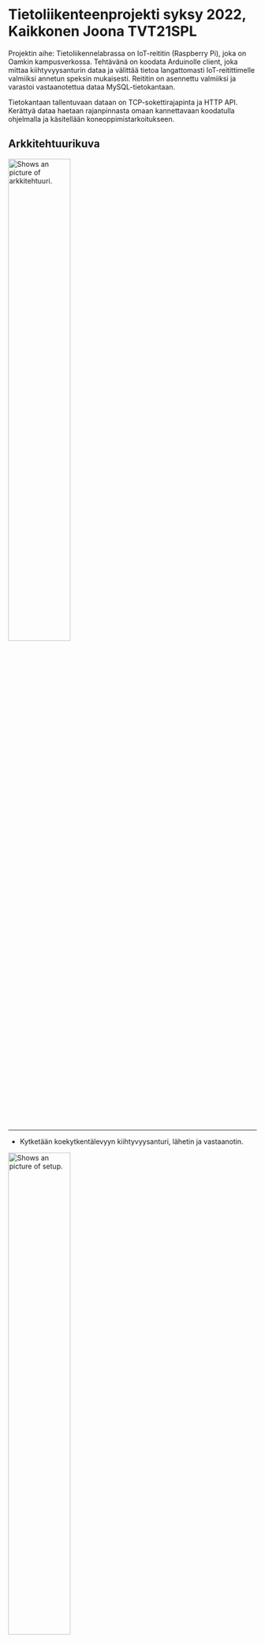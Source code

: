# Tietoliikenteenprojekti syksy 2022, Kaikkonen Joona TVT21SPL


Projektin aihe:
Tietoliikennelabrassa on IoT-reititin (Raspberry Pi), joka on Oamkin kampusverkossa. Tehtävänä on koodata Arduinolle client, joka mittaa kiihtyvyysanturin dataa ja välittää tietoa langattomasti IoT-reitittimelle valmiiksi annetun speksin mukaisesti. Reititin on asennettu valmiiksi ja varastoi vastaanotettua dataa MySQL-tietokantaan. 

Tietokantaan tallentuvaan dataan on TCP-sokettirajapinta ja HTTP API. Kerättyä dataa haetaan rajanpinnasta omaan kannettavaan koodatulla ohjelmalla ja käsitellään koneoppimistarkoitukseen.


## Arkkitehtuurikuva
<picture>
  <img alt="Shows an picture of arkkitehtuuri." src="https://github.com/jooseppi01/tietoliikenteenprojekti/blob/1483fb82f5a4360c1cb069b78ebe5500e72e1c45/pictures/arkkitehtuuri.png"
  width=50% height=50%>
</picture>

---
- Kytketään koekytkentälevyyn kiihtyvyysanturi, lähetin ja vastaanotin.
<picture>
  <img alt="Shows an picture of setup." src="https://github.com/jooseppi01/tietoliikenteenprojekti/blob/841a0662e337c5b6c53a49d1fb09349b78cb665e/pictures/setupkuva.jpg"
  width=50% height=50%>
</picture>

- luetaan anturin data ja lähetetään se tietokantaan käyttäen highbyteä ja lowbyteä: 
```
void Accelerator::makeMeasurement()
{ 
  m.x = analogRead(A1); 
  m.y = analogRead(A2); 
  m.z = analogRead(A3);
}
```
```
void Messaging::createMessage(Measurement m)
{
  data[0]=highByte(m.x);
  data[1]=lowByte(m.x);

  data[2]=highByte(m.y);
  data[3]=lowByte(m.y);

  data[4]=highByte(m.z);
  data[5]=lowByte(m.z);
  messageLength = 6;
}
```
- Kuva tietokannasta joka sisältää:
id,
timestamp,
groupid,
from_mac,
to_mac,
sensorvalue_a,
sensorvalue_b,
sensorvalue_c,
sensorvalue_d,
sensorvalue_e,
sensorvalue_f 

<picture>
  <img alt="Shows an picture of setup." src="https://github.com/jooseppi01/tietoliikenteenprojekti/blob/b24c597ebce4b326edac50f16f48a4f7d9c43837/pictures/tietokanta.png"
  width=50% height=50%>
</picture>

---

k-means algoritmi pythonilla. Algoritmia opetetaan niin kauan, kunnes keskipisteet eivät enää muutu.
```
 while iterations == True:
        prev_counts = counts 
        counts = np.zeros(4)         
        centerPoinCumulativeSum = np.zeros((4, 3))
        distances = np.zeros(4)
        whileloopcounter += 1                    
        
        for i in range(len(data)):
                for a in range(4):
                        distances[a] = distance(data[i], keskipiste[a])
                counts[np.argmin(distances)] = counts[np.argmin(distances)] + 1
                centerPoinCumulativeSum[np.argmin(distances)] = centerPoinCumulativeSum[np.argmin(distances)] + data[i]

        for i in range(4):
                if(counts[i] == 0):
                        keskipiste[i] = random.randint(minValue, maxValue)
                else:
                        keskipiste[i] = centerPoinCumulativeSum[i] / counts[i]

        if counts[0] == prev_counts[0] and counts[1] == prev_counts[1] and counts[2] == prev_counts[2]:
                counter += 1
        else:
                counter = 0

        if counter == iterations_without_change:
                iterations = False
```


- Aluksi testailua testidatalla, jotta voidaan varmistua algoritmin toimivuudesta. Vaaleat ympyrät kuvaavat 40 pisteen testidataa, mustat rastit kuvaava opetetun algoritmin lopulliset clusterit. 4-means ->
<picture>
  <img alt="Shows an picture of kmeans_testidata." src="https://github.com/jooseppi01/tietoliikenteenprojekti/blob/main/pictures/testidata_kmeans.png?raw=true"
     width=50% height=50%>
</picture>

---
- Seuraavaksi haetaan oman kiihtyvyysanturin mittaukset mysql tietokannasta ja luokitellaaan se kmeans algoritmilla 4 luokkaan. Jokaisella luokalla on oma värinsä. 
```
import mysql.connector
connection = mysql.connector.connect(host='172.20.241.9',
                                         database='measurements',
                                         user='dbaccess_ro',
                                         password='vsdjkvwselkvwe234wv234vsdfas')
if connection.is_connected():
        db_Info = connection.get_server_info()
        print("Connected to MySQL Server version ", db_Info)
        mycursor = connection.cursor()
        mycursor.execute("SELECT * FROM rawdata WHERE groupid = 61")       
        myresult = mycursor.fetchall()
```

<picture>
  <img alt="Shows an picture of kmeans_omadata." src="https://github.com/jooseppi01/tietoliikenteenprojekti/blob/41f3a2663d1027b56d87ff6eff95de8e1c77ced4/pictures/kmeans_vareilla.png"
  width=50% height=50%>
</picture>

Python ohjelman lopuksi tallennetaan keskipisteet tiedostoon keskipisteet.h ja tämä tiedosto sitten incluudataan arduinolle.

---


```
void loop() {

  Serial.println("asento 1, 2, 3 vai 4?");
  while (Serial.available() == 0) {
  }
  int asento = Serial.parseInt();

  Serial.println("kuinka monta mittausta?");
  while (Serial.available() == 0) {
  }
  int luku = Serial.parseInt(); 
```

- Vasemmat arvo on se asento missä kiihtyvyysanturi on ja oikeat arvot ovat algortimin antamat. Tehdään 20 mittausta jokaisesta asennosta.  
<picture>
  <img alt="Shows an picture of kmeans_omadata." src="https://github.com/jooseppi01/tietoliikenteenprojekti/blob/b24c597ebce4b326edac50f16f48a4f7d9c43837/pictures/arduinoserialport.png"
  width=30% height=30%>
</picture>

---

- Tehdään confusion matrix, jokaisesta kiihtyvyys anturin asennosta on tehty 20 mittausta eli yhteensä 80 mittausta. Aika tarkasti saadaan oikeat arvot vaikka anturia vähän heiluttelikin mittausten aikana. 
```
#data tallennettu arduinolta putty2.log nimiseen tiedostoon.
data = np.loadtxt("putty2.log")
y_test = data[:, 0]
y_pred = data[:, 1]

kk = confusion_matrix(y_test, y_pred)
display3 = metrics.ConfusionMatrixDisplay(confusion_matrix = kk, display_labels = ['p1', 'p2', 'p3', 'p4'])
display3.plot()
```

<picture>
  <img alt="Shows an picture of kmeans_omadata." src="https://github.com/jooseppi01/tietoliikenteenprojekti/blob/b24c597ebce4b326edac50f16f48a4f7d9c43837/pictures/cofusionmatrix.png"
  width=50% height=50%>
</picture>
